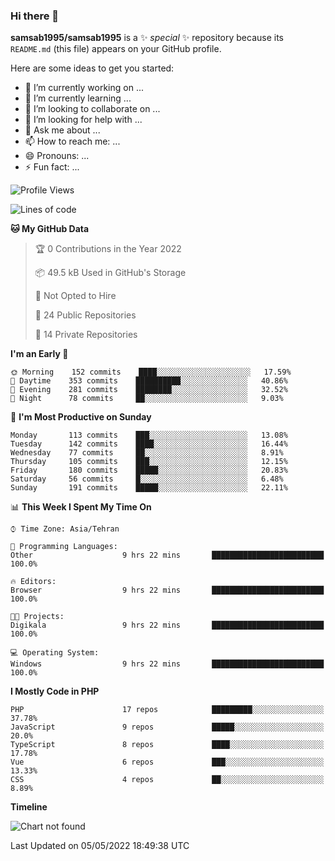 ### Hi there 👋

**samsab1995/samsab1995** is a ✨ _special_ ✨ repository because its `README.md` (this file) appears on your GitHub profile.

Here are some ideas to get you started:

- 🔭 I’m currently working on ...
- 🌱 I’m currently learning ...
- 👯 I’m looking to collaborate on ...
- 🤔 I’m looking for help with ...
- 💬 Ask me about ...
- 📫 How to reach me: ...
- 😄 Pronouns: ...
- ⚡ Fun fact: ...

<!--START_SECTION:waka-->
![Profile Views](http://img.shields.io/badge/Profile%20Views-1-blue)

![Lines of code](https://img.shields.io/badge/From%20Hello%20World%20I%27ve%20Written-862%20Thousand%20lines%20of%20code-blue)

**🐱 My GitHub Data** 

> 🏆 0 Contributions in the Year 2022
 > 
> 📦 49.5 kB Used in GitHub's Storage 
 > 
> 🚫 Not Opted to Hire
 > 
> 📜 24 Public Repositories 
 > 
> 🔑 14 Private Repositories  
 > 
**I'm an Early 🐤** 

```text
🌞 Morning    152 commits    ████░░░░░░░░░░░░░░░░░░░░░   17.59% 
🌆 Daytime    353 commits    ██████████░░░░░░░░░░░░░░░   40.86% 
🌃 Evening    281 commits    ████████░░░░░░░░░░░░░░░░░   32.52% 
🌙 Night      78 commits     ██░░░░░░░░░░░░░░░░░░░░░░░   9.03%

```
📅 **I'm Most Productive on Sunday** 

```text
Monday       113 commits    ███░░░░░░░░░░░░░░░░░░░░░░   13.08% 
Tuesday      142 commits    ████░░░░░░░░░░░░░░░░░░░░░   16.44% 
Wednesday    77 commits     ██░░░░░░░░░░░░░░░░░░░░░░░   8.91% 
Thursday     105 commits    ███░░░░░░░░░░░░░░░░░░░░░░   12.15% 
Friday       180 commits    █████░░░░░░░░░░░░░░░░░░░░   20.83% 
Saturday     56 commits     █░░░░░░░░░░░░░░░░░░░░░░░░   6.48% 
Sunday       191 commits    █████░░░░░░░░░░░░░░░░░░░░   22.11%

```


📊 **This Week I Spent My Time On** 

```text
⌚︎ Time Zone: Asia/Tehran

💬 Programming Languages: 
Other                    9 hrs 22 mins       █████████████████████████   100.0%

🔥 Editors: 
Browser                  9 hrs 22 mins       █████████████████████████   100.0%

🐱‍💻 Projects: 
Digikala                 9 hrs 22 mins       █████████████████████████   100.0%

💻 Operating System: 
Windows                  9 hrs 22 mins       █████████████████████████   100.0%

```

**I Mostly Code in PHP** 

```text
PHP                      17 repos            █████████░░░░░░░░░░░░░░░░   37.78% 
JavaScript               9 repos             █████░░░░░░░░░░░░░░░░░░░░   20.0% 
TypeScript               8 repos             ████░░░░░░░░░░░░░░░░░░░░░   17.78% 
Vue                      6 repos             ███░░░░░░░░░░░░░░░░░░░░░░   13.33% 
CSS                      4 repos             ██░░░░░░░░░░░░░░░░░░░░░░░   8.89%

```


**Timeline**

![Chart not found](https://raw.githubusercontent.com/samsab1995/samsab1995/main/charts/bar_graph.png) 


 Last Updated on 05/05/2022 18:49:38 UTC
<!--END_SECTION:waka-->

